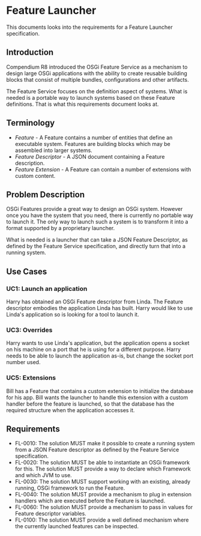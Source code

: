 # Feature Launcher

This documents looks into the requirements for a Feature Launcher specification.

## Introduction

Compendium R8 introduced the OSGi Feature Service as a mechanism to design large OSGi applications with the ability to create reusable building blocks that consist of multiple bundles, configurations and other artifacts.

The Feature Service focuses on the definition aspect of systems. What is needed is a portable way to launch systems based on these Feature definitions. That is what this requirements document looks at.

## Terminology

* _Feature_ - A Feature contains a number of entities that define an executable system. Features are building blocks which may be assembled into larger systems.
* _Feature Descriptor_ - A JSON document containing a Feature description.
* _Feature Extension_ - A Feature can contain a number of extensions with custom content.

## Problem Description

OSGi Features provide a great way to design an OSGi system. However once you have the system that you need, there is currently no portable way to launch it. The only way to launch such a system is to transform it into a format supported by a proprietary launcher.

What is needed is a launcher that can take a JSON Feature Descriptor, as defined by the Feature Service specification, and directly turn that into a running system.

## Use Cases

### UC1: Launch an application

Harry has obtained an OSGi Feature descriptor from Linda. The Feature descriptor embodies the application Linda has built. Harry would like to use Linda's application so is looking for a tool to launch it.

### UC3: Overrides

Harry wants to use Linda's application, but the application opens a socket on his machine on a port that he is using for a different purpose. Harry needs to be able to launch the application as-is, but change the socket port number used.

### UC5: Extensions

Bill has a Feature that contains a custom extension to initialize the database for his app. Bill wants the launcher to handle this extension with a custom handler before the feature is launched, so that the database has the required structure when the application accesses it.

## Requirements

* FL-0010: The solution MUST make it possible to create a running system from a JSON Feature descriptor as defined by the Feature Service specification.
* FL-0020: The solution MUST be able to instantiate an OSGi framework for this. The solution MUST provide a way to declare which Framework and which JVM to use.
* FL-0030: The solution MUST support working with an existing, already running, OSGi framework to run the Feature.
* FL-0040: The solution MUST provide a mechanism to plug in extension handlers which are executed before the Feature is launched.
* FL-0060: The solution MUST provide a mechanism to pass in values for Feature descriptor variables.
* FL-0100: The solution MUST provide a well defined mechanism where the currently launched features can be inspected.
